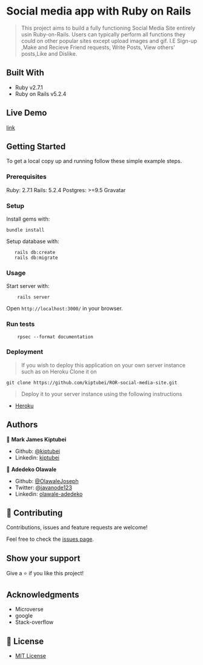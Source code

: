 # Social media app with Ruby on Rails

> This project aims to build a fully functioning Social Media Site entirely usin Ruby-on-Rails.
> Users can typically perform all functions they could on other popular sites except upload images and
> gif. I.E Sign-up ,Make and Recieve Friend requests, Write Posts, View others' posts,Like and Dislike.

## Built With

- Ruby v2.7.1
- Ruby on Rails v5.2.4

## Live Demo

 [link](https://damp-inlet-86658.herokuapp.com/)

## Getting Started

To get a local copy up and running follow these simple example steps.

### Prerequisites

Ruby: 2.7.1
Rails: 5.2.4
Postgres: >=9.5
Gravatar

### Setup

Install gems with:

```
bundle install
```

Setup database with:

```
   rails db:create
   rails db:migrate
```

### Usage

Start server with:

```
    rails server
```

Open `http://localhost:3000/` in your browser.

### Run tests

```
    rpsec --format documentation
```

### Deployment

> If you wish to deploy this application on your own server instance such as on Heroku
> Clone it on

```
git clone https://github.com/kiptubei/ROR-social-media-site.git
```

> Deploy it to your server instance using the following instructions

- [Heroku](https://devcenter.heroku.com/articles/getting-started-with-rails5)

## Authors

👤 **Mark James Kiptubei**

- Github: [@kiptubei](https://github.com/kiptubei)
- Linkedin: [kiptubei](https://www.linkedin.com/in/mark-james-k-aa875829/)

👤 **Adedeko Olawale**

- Github: [@OlawaleJoseph](https://github.com/OlawaleJoseph)
- Twitter: [@javanode123](https://twitter.com/javanode123)
- Linkedin: [olawale-adedeko](http://www.linkedin.com/in/olawale-adedeko)

## 🤝 Contributing

Contributions, issues and feature requests are welcome!

Feel free to check the [issues page](https://github.com/kiptubei/ROR-social-media-site/issues/).

## Show your support

Give a ⭐️ if you like this project!

## Acknowledgments

- Microverse
- google
- Stack-overflow

## 📝 License

- [MIT License](https://opensource.org/licenses/MIT)
